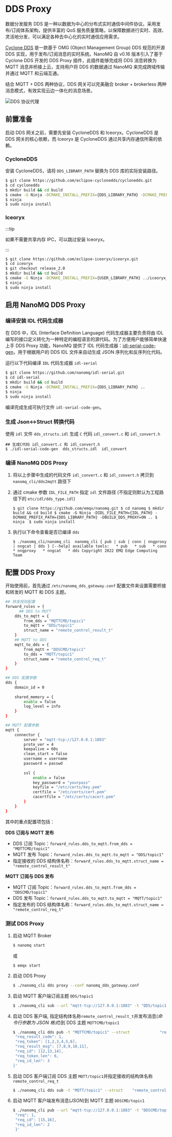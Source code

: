 # DDS Proxy

数据分发服务 DDS 是一种以数据为中心的分布式实时通信中间件协议。采用发布/订阅体系架构，提供丰富的 QoS 服务质量策略，以保障数据进行实时、高效、灵活地分发，可以满足各种去中心化的实时通信应用需求。

[Cyclone DDS](https://cyclonedds.io/) 是一款基于 OMG (Object Management Group) DDS 规范的开源 DDS 实现，用于发布/订阅消息的实时系统。NanoMQ 自 v0.16 版本引入了基于 Cyclone DDS 开发的 DDS Proxy 插件，此插件能够完成将 DDS 消息转换为 MQTT 消息并桥接上云，支持用户将 DDS 的数据通过 NanoMQ 来完成跨域传输并通过 MQTT 和云端互通。

结合 MQTT + DDS 两种协议，DDS 网关可以完美融合 broker + brokerless 两种消息模式，有效实现云边一体化的消息场景。

![DDS 协议代理](./assets/DDS+MQTT.png)

## 前置准备

启动 DDS 网关之前，需要先安装 CycloneDDS 和 Iceoryx。CycloneDDS 是 DDS 网关的核心依赖，而 Iceoryx 是 CycloneDDS 通过共享内存通信所需的依赖。

### CycloneDDS

安装 CycloneDDS，请将 `DDS_LIBRARY_PATH` 替换为 DDS 库的实际安装路径。

```bash
$ git clone https://github.com/eclipse-cyclonedds/cyclonedds.git
$ cd cyclonedds
$ mkdir build && cd build
$ cmake -G Ninja -DCMAKE_INSTALL_PREFIX={DDS_LIBRARY_PATH} -DCMAKE_PREFIX_PATH={DDS_LIBRARY_PATH} -DBUILD_EXAMPLES=ON ..
$ ninja 
$ sudo ninja install
```

### Iceoryx

:::tip

如果不需要共享内存 IPC，可以跳过安装 Iceoryx。

:::

```bash
$ git clone https://github.com/eclipse-iceoryx/iceoryx.git
$ cd iceoryx
$ git checkout release_2.0
$ mkdir build && cd build
$ cmake -G Ninja -DCMAKE_INSTALL_PREFIX={USER_LIBRARY_PATH} ../iceoryx_meta
$ ninja
$ sudo ninja install
```

## 启用 NanoMQ DDS Proxy

### 编译安装 IDL 代码生成器

在 DDS 中，IDL (Interface Definition Language) 代码生成器主要负责将由 IDL 编写的接口定义转化为一种特定的编程语言的源代码。为了方便用户能够简单快速上手 DDS Proxy 功能，NanoMQ 提供了 IDL 代码生成器：[idl-serial-code-gen](https://github.com/nanomq/idl-serial)，用于根据用户的 DDS IDL 文件来自动生成 JSON 序列化和反序列化代码。

运行以下代码编译 `IDL` 代码生成器 `idl-serial` 

```bash
$ git clone https://github.com/nanomq/idl-serial.git
$ cd idl-serial
$ mkdir build && cd build
$ cmake -G Ninja -DCMAKE_INSTALL_PREFIX={DDS_LIBRARY_PATH} ..
$ ninja 
$ sudo ninja install
```

编译完成生成可执行文件 `idl-serial-code-gen`。

### 生成 Json<->Struct 转换代码

使用 `idl` 文件 `dds_structs.idl` 生成 `C` 代码 `idl_convert.c` 和 `idl_convert.h`

```
## 生成C代码 idl_convert.c 和 idl_convert.h
$ ./idl-serial-code-gen  dds_structs.idl  idl_convert
```

### 编译 NanoMQ DDS Proxy

1. 将以上步骤中生成的代码文件 `idl_convert.c` 和 `idl_convert.h` 拷贝到 `nanomq_cli/dds2mqtt` 路径下

2. 通过 cmake 参数 `IDL_FILE_PATH` 指定 `idl` 文件路径 (不指定则默认为工程路径下的 `etc/idl/dds_type.idl`)

   ```
   $ git clone https://github.com/emqx/nanomq.git $ cd nanomq $ mkdir build && cd build $ cmake -G Ninja -DIDL_FILE_PATH={IDL_PATH} -DCMAKE_PREFIX_PATH={DDS_LIBRARY_PATH} -DBUILD_DDS_PROXY=ON .. $ ninja  $ sudo ninja install
   ```

3. 执行以下命令查看是否已编译  `dds`

   ```
   $ ./nanomq_cli/nanomq_cli  nanomq_cli { pub | sub | conn | nngproxy | nngcat | dds } [--help] available tools:   * pub   * sub   * conn   * nngproxy   * nngcat   * dds Copyright 2022 EMQ Edge Computing Team
   ```

## 配置 DDS Proxy

开始使用前，首先通过 `/etc/nanomq_dds_gateway.conf` 配置文件来设置需要桥接和转发的 MQTT 和 DDS 主题。

```bash
## 转发规则配置
forward_rules = {
	  ## DDS to MQTT
    dds_to_mqtt = {
        from_dds = "MQTTCMD/topic1"
        to_mqtt = "DDS/topic1"
        struct_name = "remote_control_result_t"
    }
    ## MQTT to DDS
    mqtt_to_dds = {
        from_mqtt = "DDSCMD/topic1"
        to_dds = "MQTT/topic1"
        struct_name = "remote_control_req_t"
    }
}

## DDS 配置参数
dds {
    domain_id = 0
    
    shared_memory = {
        enable = false
        log_level = info
    }
}

## MQTT 配置参数
mqtt {
	connector {
        server = "mqtt-tcp://127.0.0.1:1883"
        proto_ver = 4
        keepalive = 60s
        clean_start = false
        username = username
        password = passwd
        
        ssl {
            enable = false
            key_password = "yourpass"
            keyfile = "/etc/certs/key.pem"
            certfile = "/etc/certs/cert.pem"
            cacertfile = "/etc/certs/cacert.pem"
        }
    }
}
```

其中的重点配置项包括：

**DDS 订阅与 MQTT 发布**

- DDS 订阅 Topic：`forward_rules.dds_to_mqtt.from_dds = "MQTTCMD/topic1"`
- MQTT 发布 Topic：`forward_rules.dds_to_mqtt.to_mqtt = "DDS/topic1"`
- 指定接收的 DDS 结构体名称：`forward_rules.dds_to_mqtt.struct_name = "remote_control_result_t"`

**MQTT 订阅与 DDS 发布**

- MQTT 订阅 Topic：`forward_rules.dds_to_mqtt.from_dds = "DDSCMD/topic1"`
- DDS 发布 Topic：`forward_rules.dds_to_mqtt.to_mqtt = "MQTT/topic1"`
- 指定发布的 DDS 结构体名称：`forward_rules.dds_to_mqtt.struct_name = "remote_control_req_t"`

### 测试  DDS Proxy

1. 启动 MQTT Broker

   ```bash
   $ nanomq start
   ```

   或

   ```
   $ emqx start
   ```


2. 启动 DDS Proxy

   ```bash
   $ ./nanomq_cli dds proxy --conf nanomq_dds_gateway.conf
   ```

3. 启动 MQTT 客户端订阅主题 `DDS/topic1`

   ```bash
   $ ./nanomq_cli sub --url "mqtt-tcp://127.0.0.1:1883" -t "DDS/topic1"
   ```

4. 启动 DDS 客户端, 指定结构体名称`remote_control_result_t`并发布消息(*命令行参数为 JSON 格式*)到 DDS 主题 `MQTTCMD/topic1`

   ```bash
   $ ./nanomq_cli dds pub -t "MQTTCMD/topic1" --struct             "remote_control_result_t"  -m '{
    "req_result_code": 1,
    "req_token": [1,2,3,4,5,6],
    "req_result_msg": [7,8,9,10,11],
    "req_id": [12,13,14],
    "req_token_len": 6,
    "req_id_len": 3
   }'
   ```

5. 启动 DDS 客户端订阅 DDS 主题 `MQTT/topic1`并指定接收的结构体名称`remote_control_req_t`

   ```bash
   $ ./nanomq_cli dds sub -t "MQTT/topic1" --struct    "remote_control_req_t"
   ```

6. 启动 MQTT 客户端发布消息(*JSON*)到 MQTT 主题 `DDSCMD/topic1`

   ```bash
   $ ./nanomq_cli pub --url "mqtt-tcp://127.0.0.1:1883" -t "DDSCMD/topic1" -m '{ 
    "req": 1,         
    "req_id": [15,16],
    "req_id_len": 2
    }'
   ```